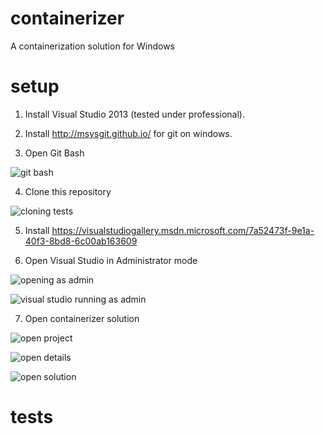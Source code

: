 containerizer
=============

A containerization solution for Windows

setup
=====
1) Install Visual Studio 2013 (tested under professional).

2) Install http://msysgit.github.io/ for git on windows.

3) Open Git Bash

![git bash](https://github.com/pivotal-cf-experimental/containerizer/blob/readme/README_images/git_bash.png)

4) Clone this repository

![cloning](https://github.com/pivotal-cf-experimental/containerizer/blob/readme/README_images/cloning.png)
tests

5) Install https://visualstudiogallery.msdn.microsoft.com/7a52473f-9e1a-40f3-8bd8-6c00ab163609

6) Open Visual Studio in Administrator mode

![opening as admin](https://github.com/pivotal-cf-experimental/containerizer/blob/readme/README_images/open_as_admin.png)

![visual studio running as admin](https://github.com/pivotal-cf-experimental/containerizer/blob/readme/README_images/showing_vs_running_as_admin.png)

7) Open containerizer solution

![open project](https://github.com/pivotal-cf-experimental/containerizer/blob/readme/README_images/open_project.png)

![open details](https://github.com/pivotal-cf-experimental/containerizer/blob/readme/README_images/open_details.png)

![open solution](https://github.com/pivotal-cf-experimental/containerizer/blob/readme/README_images/open_solution.png)

tests
=====

